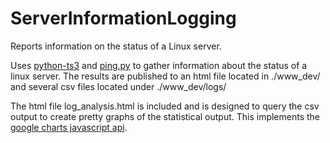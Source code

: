 # ServerInformationLogging
Reports information on the status of a Linux server. 

Uses <a href="https://github.com/nikdoof/python-ts3">python-ts3</a> and <a href="https://gist.github.com/pklaus/856268">ping.py</a> to gather information about the status of a linux server. The results are published to an html file located in ./www_dev/ and several csv files located under ./www_dev/logs/

The html file log_analysis.html is included and is designed to query the csv output to create pretty graphs of the statistical output. This implements the <a href="https://developers.google.com/chart/">google charts javascript api</a>.
